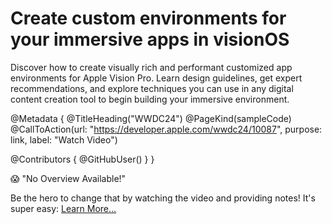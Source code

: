 # Create custom environments for your immersive apps in visionOS

Discover how to create visually rich and performant customized app environments for Apple Vision Pro. Learn design guidelines, get expert recommendations, and explore techniques you can use in any digital content creation tool to begin building your immersive environment.

@Metadata {
   @TitleHeading("WWDC24")
   @PageKind(sampleCode)
   @CallToAction(url: "https://developer.apple.com/wwdc24/10087", purpose: link, label: "Watch Video")

   @Contributors {
      @GitHubUser(<replace this with your GitHub handle>)
   }
}

😱 "No Overview Available!"

Be the hero to change that by watching the video and providing notes! It's super easy:
 [Learn More…](https://wwdcnotes.com/documentation/wwdcnotes/contributing)
